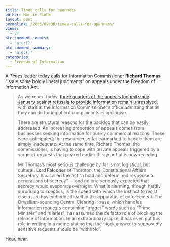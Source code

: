 ```yaml
---
title: Times calls for openness
author: Martin Stabe
layout: post
permalink: /2005/09/30/times-calls-for-openness/
views:
  - 27
btc_comment_counts:
  - 'a:0:{}'
btc_comment_summary:
  - 'a:0:{}'
categories:
  - Freedom of Information
---
```

A [*Times* leader][1] today calls for Information Commissioner **Richard Thomas** &ldquo;issue some boldly liberal judgments&rdquo; on appeals under the Freedom of Information Act.

> As we report today, [three quarters of the appeals lodged since January against refusals to provide information remain unresolved][2], with staff at the Information Commissioner&rsquo;s office admitting that all they can do for impatient complainants is apologise.
> 
> There are structural reasons for the backlog that can be easily addressed. An increasing proportion of appeals comes from businesses seeking information for purely commercial reasons. These were anticipated; the resources so far earmarked to handle them are simply inadequate. At the same time, Richard Thomas, the commissioner, is having to cope with private appeals triggered by a surge of requests that peaked earlier this year but is now receding.
> 
> Mr Thomas&rsquo;s most serious challenge by far is not logistical, but cultural. **Lord Falconer** of Thoroton, the Constitutional Affairs Secretary, has called the Act &ldquo;a bold and determined response to generations of secrecy&rdquo; &mdash; and no one seriously expected that secrecy would evaporate overnight. What is alarming, though hardly surprising to sceptics, is the speed with which the instinct to resist disclosure has embedded itself in the apparatus of enforcement. The Orwellian-sounding Central Clearing House, which handles information requests containing &ldquo;trigger&rdquo; words such as &ldquo;Prime Minister&rdquo; and &ldquo;diaries&rdquo;, has assumed the de facto role of blocking the release of information. In an extraordinary lapse, it has even put this role in writing in a memo stating that the stock answer to supposedly sensitive requests should be &ldquo;withhold&rdquo;.

[Hear, hear.][3]

 [1]: http://www.timesonline.co.uk/article/0,,542-1803995,00.html
 [2]: http://www.timesonline.co.uk/article/0,,2-1804622,00.html
 [3]: http://www.timesonline.co.uk/article/0,,542-1803995,00.html "Open up - Comment - Times Online"